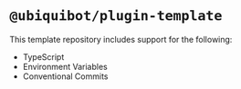 # `@ubiquibot/plugin-template`

This template repository includes support for the following:

- TypeScript
- Environment Variables
- Conventional Commits
